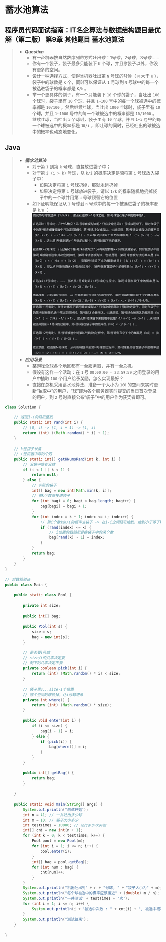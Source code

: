 # 蓄水池算法

## 程序员代码面试指南：IT名企算法与数据结构题目最优解（第二版） 第9章 其他题目 蓄水池算法

> - ***Question***
>   - 有一台机器按自然数序列的方式吐出球：1号球，2号球，3号球……
>   - 你有一个袋子，袋子最多只能装下 `K` 个球，并且除袋子以外，你没有更多的空间。
>   - 设计一种选择方式，使得当机器吐出第 `N` 号球的时候（ `N` 大于 `K` ），袋子中的球数是 `K` 个，同时可以保证从 `1` 号球到 `N` 号球中的每一个被选进袋子的概率都是 `K/N` 。
>   - 举一个更具体的例子，有一个只能装下 `10` 个球的袋子，当吐出 `100` 个球时，袋子里有 `10` 个球，并且 `1~100` 号中的每一个球被选中的概率都是 `10/100` 。然后继续吐球，当吐出 `1000` 个球时，袋子里有 `10` 个球，并且 `1~1000` 号中的每一个球被选中的概率都是 `10/1000` 。继续吐球，当吐出 `i` 个球时，袋子里有 `10` 个球，并且 `1~i` 号中的每一个球被选中的概率都是 `10/i` ，即吐球的同时，已经吐出的球被选中的概率也动态地变化。

## Java

> - ***蓄水池算法***
>   - 对于第 `1` 到第 `k` 号球，直接放进袋子中；
>   - 对于第 `i (i > k)` 号球，以 `k/i` 的概率决定是否将第 `i` 号球放入袋子中：
>     - 如果决定将第 `i` 号球扔掉，那就永远扔掉
>     - 如果决定将第 `i` 号球放进袋子，请以 `1/k` 的概率随机地扔掉袋子中的一个球并用第 `i` 号球顶替它的位置
>   - 如下证明能保证从 `1` 号球到 `n` 号球中的每一个被选进袋子的概率都是 `k/n` ：
>     ![image](球号小于等于k时的证明.png)
>     ![image](球号大于k时的证明.png)
> - ***应用场景***
>   - 某游戏全球各个地区都有一台服务器，并有一台总机。
>   - 假设有这样一个活动：在 `1` 号 `00:00:00 - 23:59:59` 之间登录的用户中抽取 `100` 个用户给予奖励，怎么实现最好？
>   - 直接在总机采用蓄水池算法，准备一个大小为 `100` 的空间来实时更新“抽取中”的用户，“球”即为各个服务器实时提交的当日首次登录的用户，到 `2` 号时直接公布“袋子”中的用户作为获奖者即可。

```java
class Solution {

    // 返回1-i的随机整数
    public static int rand(int i) {
        // [0, i) -> [1, i + 1) -> [1, i]
        return (int) ((Math.random() * i) + 1);
    }

    // k是袋子长度
    // i是机器中球的个数
    public static int[] getKNumsRand(int k, int i) {
        // 没袋子或者没球
        if (i < 1 || k < 1) {
            return null;
        } else {
            // 实际的袋子
            int[] bag = new int[Math.min(k, i)];
            // 前k个数直接进袋子
            for (int bagi = 0; bagi < bag.length; bagi++) {
                bag[bagi] = bagi + 1;
            }
            for (int index = k + 1; index <= i; index++) {
                // 第i个数以k/i的概率进袋子 -> 在1-i之间随机抽数，抽到小于等于k的概率为k/i
                if (rand(index) <= k) {
                    // i位置的数随机替换袋子中的某个数
                    bag[rand(k) - 1] = index;
                }
            }
            return bag;
        }
    }
}

// 对数器验证
public class Main {

    public static class Pool {

        private int size;

        public int[] bag;

        public Pool(int s) {
            size = s;
            bag = new int[s];
        }

        // 是否要i号球
        // size/i的几率决定要
        // 剩下的几率决定不要
        private boolean pick(int i) {
            return (int) (Math.random() * i) < size;
        }

        // 袋子里0...size-1个位置
        // 哪个空间的球扔掉，让i号球进来
        private int where() {
            return (int) (Math.random() * size);
        }

        public void enter(int i) {
            if (i <= size) {
                bag[i - 1] = i;
            } else {
                if (pick(i)) {
                    bag[where()] = i;
                }
            }
        }

        public int[] getBag() {
            return bag;
        }

    }

    public static void main(String[] args) {
        System.out.println("测试开始");
        int n = 41; // 一共吐出多少球
        int m = 10; // 袋子大小多少
        int testTimes = 10000; // 进行多少次实验
        int[] cnt = new int[n + 1];
        for (int k = 0; k < testTimes; k++) {
            Pool pool = new Pool(m);
            for (int i = 1; i <= n; i++) {
                pool.enter(i);
            }
            int[] bag = pool.getBag();
            for (int num : bag) {
                cnt[num]++;
            }
        }
        System.out.println("机器吐出到" + n + "号球, " + "袋子大小为" + m);
        System.out.println("每个球被选中的概率应该接近" + (double) m / n);
        System.out.println("一共测试" + testTimes + "次");
        for (int i = 1; i <= n; i++) {
            System.out.println(i + "被选中次数 : " + cnt[i] + ", 被选中概率 : " + (double) cnt[i] / testTimes);
        }
        System.out.println("测试结束");
    }

}
```
